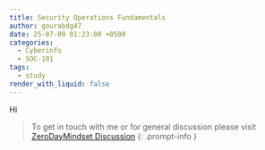 ```yaml
---
title: Security Operations Fundamentals
author: gourabdg47
date: 25-07-09 01:23:00 +0500
categories:
  - Cyberinfo
  - SOC-101
tags:
  - study
render_with_liquid: false
---
```

Hi






> To get in touch with me or for general discussion please visit [ZeroDayMindset Discussion](https://github.com/orgs/X3N0-G0D/discussions) 
{: .prompt-info }
